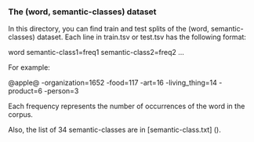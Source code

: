 ### The (word, semantic-classes) dataset
In this directory, you can find train and test splits of the (word, semantic-classes) dataset.
Each line in train.tsv or test.tsv has the following format:

word semantic-class1=freq1 <SPACe> semantic-class2=freq2 <SPACE> ...

For example:

@apple@	-organization=1652 -food=117 -art=16 -living_thing=14 -product=6 -person=3

Each frequency represents the number of occurrences of the word in the corpus.

Also, the list of 34 semantic-classes are in [semantic-class.txt] ().

